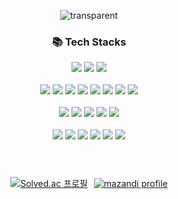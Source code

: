 <div align = "center">

![transparent](https://capsule-render.vercel.app/api?type=transparent&fontColor=703ee5&text=LeeChangWoo&height=150&fontSize=60&desc=🐳%20NodeJS%20Developer&descAlignY=80&descAlign=60)

<div style="padding-bottom: 40px">
    <h3>📚 Tech Stacks</h3>
    <div>
        <img src="https://img.shields.io/badge/javascript-%23323330.svg?style=flat-square&logo=javascript&logoColor=%23F7DF1E"/>
        <img src="https://img.shields.io/badge/Typescript-3178C6?style=flat-square&logo=Typescript&logoColor=white"/>
        <img src="https://img.shields.io/badge/C++-00599C?style=flat-square&logo=C%2B%2B&logoColor=white"/>
    </div>
    <br>
    <div>
        <img src="https://img.shields.io/badge/Node.js-339933?style=flat-square&logo=Node.js&logoColor=white"/>
        <img src="https://img.shields.io/badge/Express-000000?style=flat-square&logo=Express&logoColor=white"/>
        <img src="https://img.shields.io/badge/nestjs-%23E0234E.svg?style=flat-square&logo=nestjs&logoColor=white"/>
        <img src="https://img.shields.io/badge/react-%2320232a.svg?style=flat-square&logo=react&logoColor=%2361DAFB"/>
        <img src="https://img.shields.io/badge/Next.js-000000?style=flat-square&logo=Next.js&logoColor=white"/>
        <img src="https://img.shields.io/badge/Tailwind CSS-06B6D4?style=flat-square&logo=Tailwind CSS&logoColor=white"/>
        <img src="https://img.shields.io/badge/Gatsby-%23663399.svg?style=flat-square&logo=gatsby&logoColor=white"/>
        <img src="https://img.shields.io/badge/Socket.io-black?style=flat-square&logo=socket.io&badgeColor=010101"/>
    </div>
    <br>
    <div>
        <img src="https://img.shields.io/badge/MySQL-4479A1?style=flat-square&logo=MySQL&logoColor=white"/>
        <img src="https://img.shields.io/badge/MongoDB-47A248?style=flat-square&logo=MongoDB&logoColor=white"/>
        <img src="https://img.shields.io/badge/postgres-%23316192.svg?style=flat-square&logo=postgresql&logoColor=white"/>
        <img src="https://img.shields.io/badge/redis-%23DD0031.svg?style=flat-square&logo=redis&logoColor=white"/>
        <img src="https://img.shields.io/badge/Firebase-039BE5?style=flat-square&logo=Firebase&logoColor=white"/>
    </div>
    <br>
    <div>
        <img src="https://img.shields.io/badge/Amazon AWS-232F3E?style=flat-square&logo=amazonaws&logoColor=white"/>
        <img src="https://img.shields.io/badge/Vercel-000000?style=flat-square&logo=Vercel&logoColor=white"/>
        <img src="https://img.shields.io/badge/Docker-2496ED?style=flat-square&logo=Docker&logoColor=white"/>
        <img src="https://img.shields.io/badge/Git-F05032?style=flat-square&logo=git&logoColor=white"/>
        <img src="https://img.shields.io/badge/GitHub-181717?style=flat-square&logo=GitHub&logoColor=white"/>
        <img src="https://img.shields.io/badge/Linux-FCC624?style=flat-square&logo=linux&logoColor=black"/>
    </div>
</div>

<br>

<div style="display: flex; justify-content: center; align-items: center; gap: 10px">
  <a href="https://solved.ac/lcwoo3145">
    <img src="http://mazassumnida.wtf/api/v2/generate_badge?boj=lcwoo3145" alt="Solved.ac 프로필"/>
  </a>
  <a href="http://mazandi.herokuapp.com/api?handle=lcwoo3145&theme=cold">
    <img src="http://mazandi.herokuapp.com/api?handle=lcwoo3145&theme=cold" alt="mazandi profile"/>
  </a>
</div>
</div>
